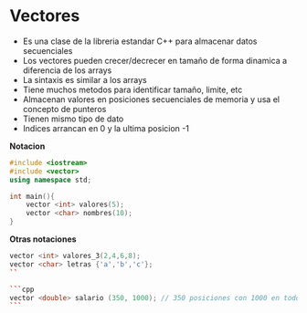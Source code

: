 # Vectores

- Es una clase de la libreria estandar C++ para almacenar datos secuenciales
- Los vectores pueden crecer/decrecer en tamaño de forma dinamica a diferencia de los arrays
- La sintaxis es similar a los arrays
- Tiene muchos metodos para identificar tamaño, limite, etc
- Almacenan valores en posiciones secuenciales de memoria y usa el concepto de punteros
- Tienen mismo tipo de dato
- Indices arrancan en 0 y la ultima posicion -1 

**Notacion**
```cpp
#include <iostream>
#include <vector>
using namespace std;

int main(){
    vector <int> valores(5);
    vector <char> nombres(10);
}
```

**Otras notaciones**
````cpp
vector <int> valores_3(2,4,6,8); 
vector <char> letras {'a','b','c'};
``

```cpp
vector <double> salario (350, 1000); // 350 posiciones con 1000 en todos los valores
```